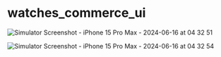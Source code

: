 # watches_commerce_ui


![Simulator Screenshot - iPhone 15 Pro Max - 2024-06-16 at 04 32 51](https://github.com/kururu-abdo/watch_store_UI/assets/45058799/b622ab88-1002-4722-91c0-d026c0dd2a99)


![Simulator Screenshot - iPhone 15 Pro Max - 2024-06-16 at 04 32 54](https://github.com/kururu-abdo/watch_store_UI/assets/45058799/ad5bfae8-f391-48d9-b426-4d11325921a4)
